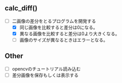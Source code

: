 ## calc_diff()
- [ ] 二画像の差分をとるプログラムを開発する
    - [x] 同じ画像を比較すると差分は0になる。
    - [x] 異なる画像を比較すると差分は0より大きくなる。
    - [ ] 画像のサイズが異なるときはエラーとなる。

## Other
- [ ] opencvのチュートリアル読み込む
- [ ] 差分画像を保存もしくは表示する
